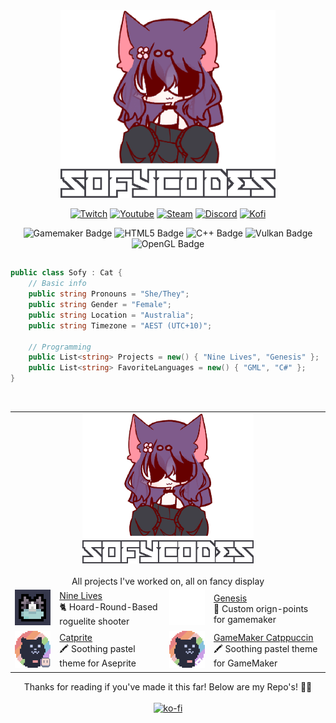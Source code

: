 <div style ="tc display:flex;" align="center">
  <a href="https://www.youtube.com/watch?v=_e9yMqmXWo0"><img src="assets/newprofile.png" height="300"></a>
</div>

<div align="center">
<p align="center">
<a href="https://www.twitch.tv/sofycatttv"><img alt="Twitch" src="https://img.shields.io/badge/twitch-6441a5?&style?&style=for-the-badge&logo=twitch&logoColor=white&alt=twitch style="margin-bottom: 5px;"></a>
<a href="https://youtube.com/@sofycodess?si=76ae6qi_afaQJgHz"><img alt="Youtube" src="https://img.shields.io/badge/youtube-FF0000?&style?&style=for-the-badge&logo=youtube&logoColor=white&alt=youtube style="margin-bottom: 5px;"></a>
<a href="https://store.steampowered.com/app/3367130/Nine_Lives/"><img alt="Steam" src="https://img.shields.io/badge/steam-00adee?&style?&style=for-the-badge&logo=steam&logoColor=white&alt=steam style="margin-bottom: 5px;"></a>
<a href="https://discord.gg/YH9UYRgQxp"><img alt="Discord" src="https://img.shields.io/badge/Discord-7289da?&style?&style=for-the-badge&logo=discord&logoColor=white&alt=discord style="margin-bottom: 5px;"></a>
<a href="https://ko-fi.com/sofycat"><img alt="Kofi" src="https://img.shields.io/badge/KoFi-FF5E5B?&style?&style=for-the-badge&logo=ko-fi&logoColor=white&alt=ko-fi style="margin-bottom: 5px;"></a>
</p>
</div>

<div align="center">
<p align="center">
	
<!-- https://badges.pages.dev/ -->
![Gamemaker Badge](https://img.shields.io/badge/Gamemaker-000?logo=gamemaker&logoColor=fff&style=flat-square)
![HTML5 Badge](https://img.shields.io/badge/HTML5-E34F26?logo=html5&logoColor=fff&style=flat-square)
![C++ Badge](https://img.shields.io/badge/C%2B%2B-00599C?logo=cplusplus&logoColor=fff&style=flat-square)
![Vulkan Badge](https://img.shields.io/badge/Vulkan-A41E22?logo=vulkan&logoColor=fff&style=flat-square)
![OpenGL Badge](https://img.shields.io/badge/OpenGL-5586A4?logo=opengl&logoColor=fff&style=flat-square)
</p>
</div>

## 

```csharp
public class Sofy : Cat {
    // Basic info
    public string Pronouns = "She/They";
    public string Gender = "Female";
    public string Location = "Australia";
    public string Timezone = "AEST (UTC+10)";

    // Programming
    public List<string> Projects = new() { "Nine Lives", "Genesis" };
    public List<string> FavoriteLanguages = new() { "GML", "C#" };
}
```

<div align="center">
<br>

<table align="center">
    <tr>
        <td colspan="4" align="center"><a><img src="assets/newprofile.png" style="height:240px"></a><br><b></b><br>
		All projects I've worked on, all on fancy display</td>
    </tr>
    <tr>
        <td align="right"><a href="https://github.com/sofycodes/NineLives"><img src="assets/Nyat.png" style="width:120px"></a></td>
        <td><a href="https://github.com/sofycodes/NineLives">Nine Lives</a><br>🐈 Hoard-Round-Based roguelite shooter</td>
	<td align="right"><a href="https://github.com/sofycat/Genesis"><img src="assets/compass(1).svg" style="width:120px"></a></td>
        <td><a href="https://github.com/sofycat/Genesis">Genesis</a><br>🧭 Custom orign-points for gamemaker</td>
    </tr>
    <tr>
	<td align="right"><a href="https://github.com/catppuccin/aseprite"><img src="assets/aseprite.png" style="width:120px"></a></td>
        <td><a href="https://github.com/catppuccin/aseprite">Catprite</a><br>🖍 Soothing pastel theme for Aseprite</td>
	<td align="right"><a href="https://github.com/sofycat/gamemaker"><img src="assets/GM.png" style="width:120px"></a></td>
        <td><a href="https://github.com/sofycat/gamemaker">GameMaker Catppuccin</a><br>🖍 Soothing pastel theme for GameMaker</td>
    </tr>
</table>

Thanks for reading if you've made it this far! Below are my Repo's! 🌺🐝
<br>
<br>
[![ko-fi](https://ko-fi.com/img/githubbutton_sm.svg)](https://ko-fi.com/sofycat)
